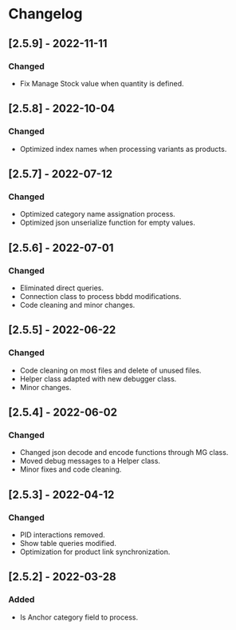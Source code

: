 # Changelog

## [2.5.9] - 2022-11-11

### Changed

- Fix Manage Stock value when quantity is defined.

## [2.5.8] - 2022-10-04

### Changed

- Optimized index names when processing variants as products.

## [2.5.7] - 2022-07-12

### Changed

- Optimized category name assignation process.
- Optimized json unserialize function for empty values.

## [2.5.6] - 2022-07-01

### Changed

- Eliminated direct queries.
- Connection class to process bbdd modifications.
- Code cleaning and minor changes.

## [2.5.5] - 2022-06-22

### Changed

- Code cleaning on most files and delete of unused files.
- Helper class adapted with new debugger class.
- Minor changes.

## [2.5.4] - 2022-06-02

### Changed

- Changed json decode and encode functions through MG class.
- Moved debug messages to a Helper class.
- Minor fixes and code cleaning.

## [2.5.3] - 2022-04-12

### Changed

- PID interactions removed.
- Show table queries modified.
- Optimization for product link synchronization.

## [2.5.2] - 2022-03-28

### Added

- Is Anchor category field to process.